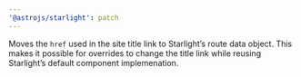 ```yaml
---
'@astrojs/starlight': patch
---
```


Moves the `href` used in the site title link to Starlight’s route data object. This makes it possible for overrides to change the title link while reusing Starlight’s default component implemenation.
